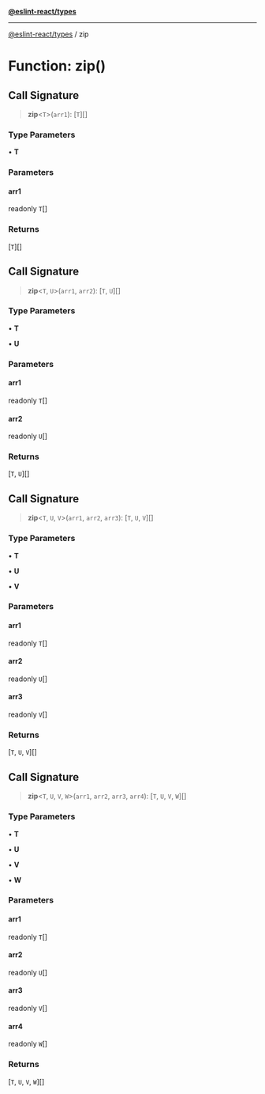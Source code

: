 [**@eslint-react/types**](../README.md)

***

[@eslint-react/types](../README.md) / zip

# Function: zip()

## Call Signature

> **zip**\<`T`\>(`arr1`): \[`T`\][]

### Type Parameters

• **T**

### Parameters

#### arr1

readonly `T`[]

### Returns

\[`T`\][]

## Call Signature

> **zip**\<`T`, `U`\>(`arr1`, `arr2`): \[`T`, `U`\][]

### Type Parameters

• **T**

• **U**

### Parameters

#### arr1

readonly `T`[]

#### arr2

readonly `U`[]

### Returns

\[`T`, `U`\][]

## Call Signature

> **zip**\<`T`, `U`, `V`\>(`arr1`, `arr2`, `arr3`): \[`T`, `U`, `V`\][]

### Type Parameters

• **T**

• **U**

• **V**

### Parameters

#### arr1

readonly `T`[]

#### arr2

readonly `U`[]

#### arr3

readonly `V`[]

### Returns

\[`T`, `U`, `V`\][]

## Call Signature

> **zip**\<`T`, `U`, `V`, `W`\>(`arr1`, `arr2`, `arr3`, `arr4`): \[`T`, `U`, `V`, `W`\][]

### Type Parameters

• **T**

• **U**

• **V**

• **W**

### Parameters

#### arr1

readonly `T`[]

#### arr2

readonly `U`[]

#### arr3

readonly `V`[]

#### arr4

readonly `W`[]

### Returns

\[`T`, `U`, `V`, `W`\][]
